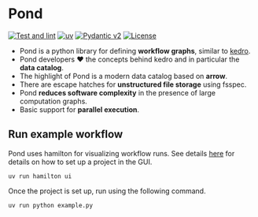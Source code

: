 # Pond
[![Test and lint](https://github.com/nilsbore/pypond/actions/workflows/tests.yml/badge.svg)](https://github.com/nilsbore/pypond/actions/workflows/tests.yml)
[![uv](https://img.shields.io/endpoint?url=https://raw.githubusercontent.com/astral-sh/uv/main/assets/badge/v0.json)](https://github.com/astral-sh/uv)
[![Pydantic v2](https://img.shields.io/endpoint?url=https://raw.githubusercontent.com/pydantic/pydantic/main/docs/badge/v2.json)](https://docs.pydantic.dev/latest/contributing/#badges)
[![License](https://img.shields.io/badge/License-BSD_3--Clause-blue.svg)](https://opensource.org/licenses/BSD-3-Clause)

* Pond is a python library for defining **workflow graphs**, similar to [kedro](https://github.com/kedro-org/kedro).
* Pond developers :heart: the concepts behind kedro and in particular the **data catalog**.
* The highlight of Pond is a modern data catalog based on **arrow**.
* There are escape hatches for **unstructured file storage** using fsspec.
* Pond **reduces software complexity** in the presence of large computation graphs.
* Basic support for **parallel execution**.

## Run example workflow
Pond uses hamilton for visualizing workflow runs. See details [here](https://hamilton.dagworks.io/en/latest/hamilton-ui/ui/#get-started) for details on how to set up a project in the GUI.
```
uv run hamilton ui
```
Once the project is set up, run using the following command.
```sh
uv run python example.py
```
